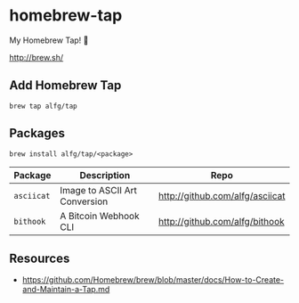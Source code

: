 # homebrew-tap
My Homebrew Tap! :beer:

http://brew.sh/

## Add Homebrew Tap
```shell
brew tap alfg/tap
```

## Packages

```shell
brew install alfg/tap/<package>
```

| Package | Description | Repo |
| ------- | ----------- | ---- |
|`asciicat` | Image to ASCII Art Conversion | http://github.com/alfg/asciicat |
|`bithook` | A Bitcoin Webhook CLI | http://github.com/alfg/bithook |

## Resources
* https://github.com/Homebrew/brew/blob/master/docs/How-to-Create-and-Maintain-a-Tap.md
